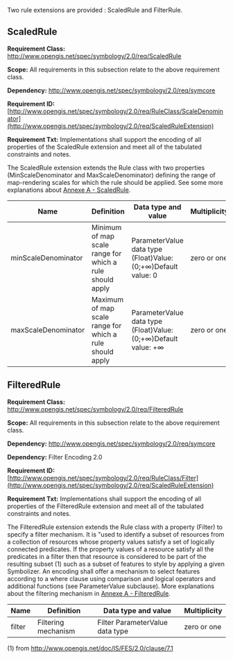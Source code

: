 Two rule extensions are provided : ScaledRule and FilterRule.

## ScaledRule

**Requirement Class:** http://www.opengis.net/spec/symbology/2.0/req/ScaledRule 

**Scope:** All requirements in this subsection relate to the above requirement class.

**Dependency:** http://www.opengis.net/spec/symbology/2.0/req/symcore

**Requirement ID:** [http://www.opengis.net/spec/symbology/2.0/req/RuleClass/ScaleDenominator](http://www.opengis.net/spec/symbology/2.0/req/ScaledRuleExtension)

**Requirement Txt:** Implementations shall support the encoding of all properties of the ScaledRule extension and meet all of the tabulated constraints and notes.

The ScaledRule extension extends the Rule class with two properties (MinScaleDenominator and MaxScaleDenominator) defining the range of map-rendering scales for which the rule should be applied. See some more explanations about [Annexe A - ScaledRule](cartography/conceptual_model/annexe_a.md).

| **Name**            | **Definition**                                           | **Data type and value**                                      | **Multiplicity** |
| ------------------- | -------------------------------------------------------- | ------------------------------------------------------------ | ---------------- |
| minScaleDenominator | Minimum of map scale range for which a rule should apply | ParameterValue data type (Float)Value: (0;+∞)Default value: 0 | zero or one      |
| maxScaleDenominator | Maximum of map scale range for which a rule should apply | ParameterValue data type (Float)Value: (0;+∞)Default value: +∞ | zero or one      |



## FilteredRule

**Requirement Class:** http://www.opengis.net/spec/symbology/2.0/req/FilteredRule 

**Scope:** All requirements in this subsection relate to the above requirement class.

**Dependency:** http://www.opengis.net/spec/symbology/2.0/req/symcore

**Dependency:** Filter Encoding 2.0

**Requirement ID:** [http://www.opengis.net/spec/symbology/2.0/req/RuleClass/Filter](http://www.opengis.net/spec/symbology/2.0/req/ScaledRuleExtension)

**Requirement Txt:** Implementations shall support the encoding of all properties of the FilteredRule extension and meet all of the tabulated constraints and notes.

The FilteredRule extension extends the Rule class with a property (Filter) to specify a filter mechanism. It is "used to identify a subset of resources from a collection of resources whose property values satisfy a set of logically connected predicates. If the property values of a resource satisfy all the predicates in a filter then that resource is considered to be part of the resulting subset (1) such as a subset of features to style by applying a given Symbolizer. An encoding shall offer a mechanism to select features according to a where clause using comparison and logical operators and additional functions (see ParameterValue subclause). More explanations about the filtering mechanism in [Annexe A - FilteredRule](cartography/conceptual_model/annexe_a.md).

| **Name** | **Definition**      | **Data type and value**         | **Multiplicity** |
| -------- | ------------------- | ------------------------------- | ---------------- |
| filter   | Filtering mechanism | Filter ParameterValue data type | zero or one      |

(1)  from http://www.opengis.net/doc/IS/FES/2.0/clause/7.1